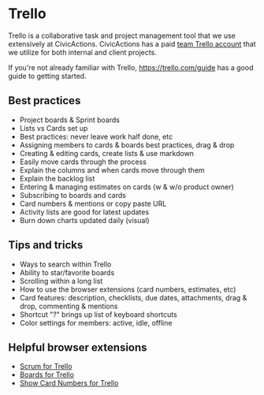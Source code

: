 # Trello

Trello is a collaborative task and project management tool that we use extensively at CivicActions. CivicActions has a paid [team Trello account](https://trello.com/civicactions) that we utilize for both internal and client projects.

If you're not already familiar with Trello, https://trello.com/guide has a good guide to getting started.

## Best practices

* Project boards & Sprint boards
* Lists vs Cards set up
* Best practices: never leave work half done, etc
* Assigning members to cards & boards best practices, drag & drop
* Creating & editing cards, create lists & use markdown
* Easily move cards through the process
* Explain the columns and when cards move through them
* Explain the backlog list
* Entering & managing estimates on cards (w & w/o product owner)
* Subscribing to boards and cards
* Card numbers & mentions or copy paste URL
* Activity lists are good for latest updates
* Burn down charts updated daily (visual)

## Tips and tricks

* Ways to search within Trello
* Ability to star/favorite boards
* Scrolling within a long list
* How to use the browser extensions (card numbers, estimates, etc)
* Card features: description, checklists, due dates, attachments, drag & drop, commenting & mentions
* Shortcut "?" brings up list of keyboard shortcuts
* Color settings for members: active, idle, offline

## Helpful browser extensions

* [Scrum for Trello](http://scrumfortrello.com/)
* [Boards for Trello](http://paulferrett.com/boards-for-trello/)
* [Show Card Numbers for Trello](https://chrome.google.com/webstore/detail/show-card-numbers-for-tre/pjhjdehkaggmpebggjonlhleidlodepi?hl=en)
